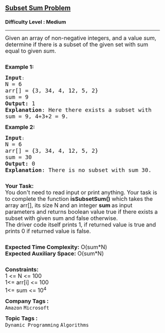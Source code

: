<h2><a href="https://www.geeksforgeeks.org/problems/subset-sum-problem-1611555638/1?page=1&difficulty=Medium,Hard&status=unsolved&sortBy=submissions">Subset Sum Problem</a></h2><h3>Difficulty Level : Medium</h3><hr><div class="problems_problem_content__Xm_eO"><p><span style="font-size: 18px;">Given an array of non-negative integers, and a value <em>sum</em>, determine if there is a subset of the given set with sum equal to given <em>sum</em>.&nbsp;</span></p>
<p><br><span style="font-size: 18px;"><strong>Example 1:</strong></span></p>
<pre><span style="font-size: 18px;"><strong>Input</strong></span>:
<span style="font-size: 18px;">N = 6
arr[] = {3, 34, 4, 12, 5, 2}
sum = 9
<strong>Output:</strong>&nbsp;1&nbsp;
<strong>Explanation</strong>: Here there exists a subset with
sum = 9, 4+3+2 = 9.</span>
</pre>
<p><span style="font-size: 18px;"><strong>Example 2:</strong></span></p>
<pre><span style="font-size: 18px;"><strong>Input</strong></span>:
<span style="font-size: 18px;">N = 6
arr[] = {3, 34, 4, 12, 5, 2}
sum = 30
<strong>Output:</strong>&nbsp;0&nbsp;
<strong>Explanation</strong>: There is no subset with sum 30.</span></pre>
<p><br><span style="font-size: 18px;"><strong>Your Task:&nbsp;&nbsp;</strong><br>You don't need to read input or print anything. Your task is to complete the function <strong>isSubsetSum()</strong>&nbsp;which takes the array arr[], its size N<strong>&nbsp;</strong>and an integer <strong>sum </strong>as input parameters&nbsp;and returns boolean value true if there exists a subset with given sum and false otherwise.<br>The driver code itself prints 1, if returned value is true and prints 0 if returned value is false.</span><br>&nbsp;</p>
<p><span style="font-size: 18px;"><strong>Expected Time Complexity:</strong> O(sum*N)<br><strong>Expected Auxiliary Space:</strong> O(sum*N)</span><br>&nbsp;</p>
<p><span style="font-size: 18px;"><strong>Constraints:</strong><br>1 &lt;= N &lt;= 100</span><br><span style="font-size: 18px;">1&lt;= arr[i] &lt;= 100<br>1&lt;= sum &lt;= 10<sup>4</sup></span></p></div><p><span style=font-size:18px><strong>Company Tags : </strong><br><code>Amazon</code>&nbsp;<code>Microsoft</code>&nbsp;<br><p><span style=font-size:18px><strong>Topic Tags : </strong><br><code>Dynamic Programming</code>&nbsp;<code>Algorithms</code>&nbsp;